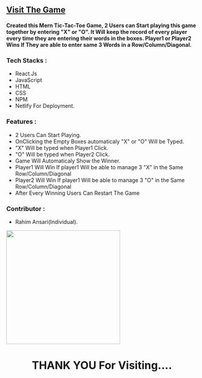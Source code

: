  <h2><a href="https://csb-7cxsee.netlify.app/" target="blank">Visit The Game</a></h2>
<h4>Created this Mern Tic-Tac-Toe Game, 2 Users can Start playing this game together by entering "X" or "O". It Will keep the record of every player every time they are entering their words in the boxes. Player1 or Player2 Wins If They are able to enter same 3 Words in a Row/Column/Diagonal.</h4>

<h3>Tech Stacks : </h3>
<ul>
 <li>React.Js</li>
 <li>JavaScript</li>
 <li>HTML</li>
 <li>CSS</li>
 <li>NPM</li>
 <li>Netlify For Deployment.</li>
</ul>

<h3>Features : </h3>
<ul>
 <li>2 Users Can Start Playing.</li>
 <li>OnClicking the Empty Boxes automaticaly "X" or "O" Will be Typed.</li>
 <li>"X" Will be typed when Player1 Click.</li>
 <li>"O" Will be typed when Player2 Click.</li>
 <li>Game Will Automaticaly Show the Winner.</li>
 <li>Player1 Will Win If player1 Will be able to manage 3 "X" in the Same Row/Column/Diagonal</li>
 <li>Player2 Will Win If player1 Will be able to manage 3 "O" in the Same Row/Column/Diagonal</li>
 <li>After Every Winning Users Can Restart The Game</li>
</ul>
<h3>Contributor : </h3>
<ul><li>Rahim Ansari(Individual).</li></ul>

<img align="center" src="https://64.media.tumblr.com/d0635fa4e4bf417b33f24bd481c21f88/tumblr_ppcabrYCWy1ue08b9o1_540.gif" width="300" />
<h1 align="center">THANK YOU For Visiting....</h1>
